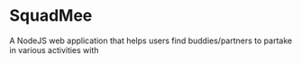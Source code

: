 # SquadMee
A NodeJS web application that helps users find buddies/partners to partake in various activities with
